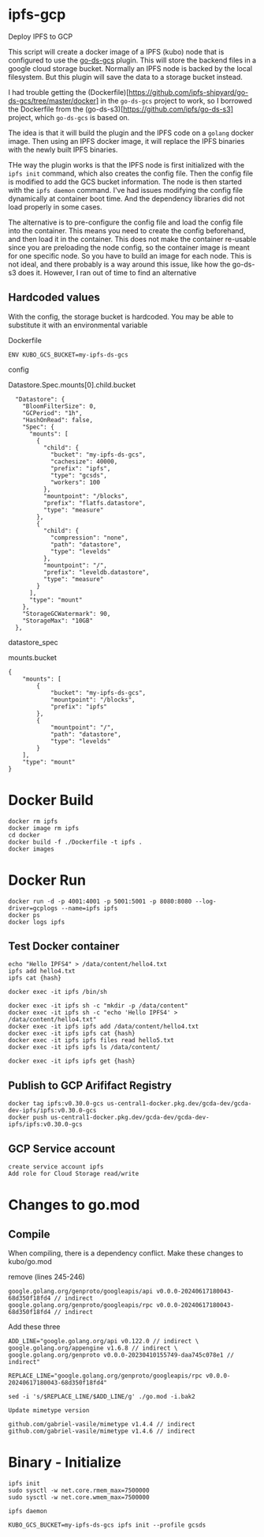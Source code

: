 # ipfs-gcp
Deploy IPFS to GCP

This script will create a docker image of a IPFS (kubo) node that is configured to use the [go-ds-gcs](github.com/ipfs-shipyard/go-ds-gcs) plugin.  This will store the backend files in a google cloud storage bucket.  Normally an IPFS node is backed by the local filesystem.  But this plugin will save the data to a storage bucket instead.  

I had trouble getting the (Dockerfile)[https://github.com/ipfs-shipyard/go-ds-gcs/tree/master/docker] in the `go-ds-gcs` project to work, so I borrowed the Dockerfile from the (go-ds-s3)[https://github.com/ipfs/go-ds-s3] project, which `go-ds-gcs` is based on.

The idea is that it will build the plugin and the IPFS code on a `golang` docker image.  Then using an IPFS docker image, it will replace the IPFS binaries with the newly built IPFS binaries.  

THe way the plugin works is that the IPFS node is first initialized with the `ipfs init` command, which also creates the config file.  Then the config file is modified to add the GCS bucket information.  The node is then started with the `ipfs daemon` command.  I've had issues modifying the config file dynamically at container boot time.  And the dependency libraries did not load properly in some cases.

The alternative is to pre-configure the config file and load the config file into the container.  This means you need to create the config beforehand, and then load it in the container.  This does not make the container re-usable since you are preloading the node config, so the container image is meant for one specific node.  So you have to build an image for each node. This is not ideal, and there probably is a way around this issue, like how the go-ds-s3 does it.  However, I ran out of time to find an alternative

 

## Hardcoded values
With the config, the storage bucket is hardcoded.  You may be able to substitute it with an environmental variable

Dockerfile

```
ENV KUBO_GCS_BUCKET=my-ipfs-ds-gcs
```

config

Datastore.Spec.mounts[0].child.bucket
```
  "Datastore": {
    "BloomFilterSize": 0,
    "GCPeriod": "1h",
    "HashOnRead": false,
    "Spec": {
      "mounts": [
        {
          "child": {
            "bucket": "my-ipfs-ds-gcs",
            "cachesize": 40000,
            "prefix": "ipfs",
            "type": "gcsds",
            "workers": 100
          },
          "mountpoint": "/blocks",
          "prefix": "flatfs.datastore",
          "type": "measure"
        },
        {
          "child": {
            "compression": "none",
            "path": "datastore",
            "type": "levelds"
          },
          "mountpoint": "/",
          "prefix": "leveldb.datastore",
          "type": "measure"
        }
      ],
      "type": "mount"
    },
    "StorageGCWatermark": 90,
    "StorageMax": "10GB"
  },
```

datastore_spec

mounts.bucket
```
{
    "mounts": [
        {
            "bucket": "my-ipfs-ds-gcs",
            "mountpoint": "/blocks",
            "prefix": "ipfs"
        },
        {
            "mountpoint": "/",
            "path": "datastore",
            "type": "levelds"
        }
    ],
    "type": "mount"
}
```


# Docker Build

```
docker rm ipfs
docker image rm ipfs
cd docker
docker build -f ./Dockerfile -t ipfs .
docker images 
```

# Docker Run

```
docker run -d -p 4001:4001 -p 5001:5001 -p 8080:8080 --log-driver=gcplogs --name=ipfs ipfs
docker ps
docker logs ipfs
```


## Test Docker container
```
echo "Hello IPFS4" > /data/content/hello4.txt
ipfs add hello4.txt
ipfs cat {hash}

docker exec -it ipfs /bin/sh

docker exec -it ipfs sh -c "mkdir -p /data/content"
docker exec -it ipfs sh -c "echo 'Hello IPFS4' > /data/content/hello4.txt"
docker exec -it ipfs ipfs add /data/content/hello4.txt
docker exec -it ipfs ipfs cat {hash}
docker exec -it ipfs ipfs files read hello5.txt
docker exec -it ipfs ipfs ls /data/content/

docker exec -it ipfs ipfs get {hash}
```

## Publish to GCP Arififact Registry

```
docker tag ipfs:v0.30.0-gcs us-central1-docker.pkg.dev/gcda-dev/gcda-dev-ipfs/ipfs:v0.30.0-gcs
docker push us-central1-docker.pkg.dev/gcda-dev/gcda-dev-ipfs/ipfs:v0.30.0-gcs
```



## GCP Service account

```
create service account ipfs
Add role for Cloud Storage read/write
```

# Changes to go.mod

## Compile

When compiling, there is a dependency conflict.  Make these changes to kubo/go.mod

remove (lines 245-246)

	google.golang.org/genproto/googleapis/api v0.0.0-20240617180043-68d350f18fd4 // indirect
	google.golang.org/genproto/googleapis/rpc v0.0.0-20240617180043-68d350f18fd4 // indirect

Add these three

```
ADD_LINE="google.golang.org/api v0.122.0 // indirect \
google.golang.org/appengine v1.6.8 // indirect \
google.golang.org/genproto v0.0.0-20230410155749-daa745c078e1 // indirect"

REPLACE_LINE="google.golang.org/genproto/googleapis/rpc v0.0.0-20240617180043-68d350f18fd4"

sed -i 's/$REPLACE_LINE/$ADD_LINE/g' ./go.mod -i.bak2

Update mimetype version

github.com/gabriel-vasile/mimetype v1.4.4 // indirect
github.com/gabriel-vasile/mimetype v1.4.6 // indirect
```


# Binary - Initialize

```
ipfs init
sudo sysctl -w net.core.rmem_max=7500000
sudo sysctl -w net.core.wmem_max=7500000

ipfs daemon

KUBO_GCS_BUCKET=my-ipfs-ds-gcs ipfs init --profile gcsds
```
